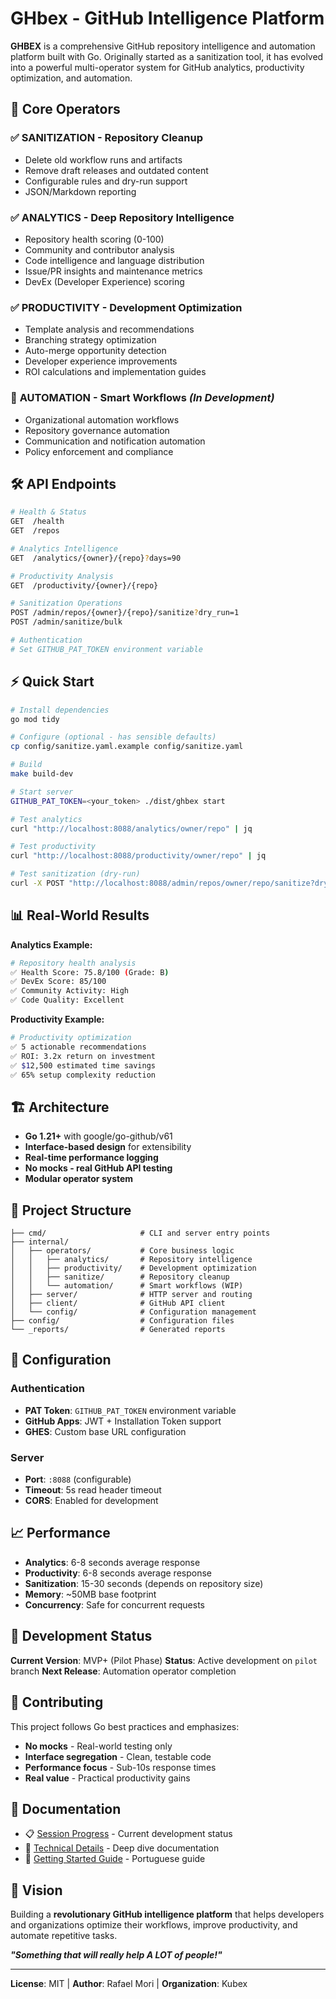# GHbex - GitHub Intelligence Platform

**GHBEX** is a comprehensive GitHub repository intelligence and automation platform built with Go. Originally started as a sanitization tool, it has evolved into a powerful multi-operator system for GitHub analytics, productivity optimization, and automation.

## 🚀 **Core Operators**

### ✅ **SANITIZATION** - Repository Cleanup

- Delete old workflow runs and artifacts
- Remove draft releases and outdated content
- Configurable rules and dry-run support
- JSON/Markdown reporting

### ✅ **ANALYTICS** - Deep Repository Intelligence

- Repository health scoring (0-100)
- Community and contributor analysis
- Code intelligence and language distribution
- Issue/PR insights and maintenance metrics
- DevEx (Developer Experience) scoring

### ✅ **PRODUCTIVITY** - Development Optimization

- Template analysis and recommendations
- Branching strategy optimization
- Auto-merge opportunity detection
- Developer experience improvements
- ROI calculations and implementation guides

### 🔄 **AUTOMATION** - Smart Workflows *(In Development)*

- Organizational automation workflows
- Repository governance automation
- Communication and notification automation
- Policy enforcement and compliance

## 🛠 **API Endpoints**

```bash
# Health & Status
GET  /health
GET  /repos

# Analytics Intelligence
GET  /analytics/{owner}/{repo}?days=90

# Productivity Analysis
GET  /productivity/{owner}/{repo}

# Sanitization Operations
POST /admin/repos/{owner}/{repo}/sanitize?dry_run=1
POST /admin/sanitize/bulk

# Authentication
# Set GITHUB_PAT_TOKEN environment variable
```

## ⚡ **Quick Start**

```bash
# Install dependencies
go mod tidy

# Configure (optional - has sensible defaults)
cp config/sanitize.yaml.example config/sanitize.yaml

# Build
make build-dev

# Start server
GITHUB_PAT_TOKEN=<your_token> ./dist/ghbex start

# Test analytics
curl "http://localhost:8088/analytics/owner/repo" | jq

# Test productivity
curl "http://localhost:8088/productivity/owner/repo" | jq

# Test sanitization (dry-run)
curl -X POST "http://localhost:8088/admin/repos/owner/repo/sanitize?dry_run=1" | jq
```

## 📊 **Real-World Results**

**Analytics Example:**

```bash
# Repository health analysis
✅ Health Score: 75.8/100 (Grade: B)
✅ DevEx Score: 85/100
✅ Community Activity: High
✅ Code Quality: Excellent
```

**Productivity Example:**

```bash
# Productivity optimization
✅ 5 actionable recommendations
✅ ROI: 3.2x return on investment
✅ $12,500 estimated time savings
✅ 65% setup complexity reduction
```

## 🏗 **Architecture**

- **Go 1.21+** with google/go-github/v61
- **Interface-based design** for extensibility
- **Real-time performance logging**
- **No mocks - real GitHub API testing**
- **Modular operator system**

## 📁 **Project Structure**

```plaintext
├── cmd/                     # CLI and server entry points
├── internal/
│   ├── operators/           # Core business logic
│   │   ├── analytics/       # Repository intelligence
│   │   ├── productivity/    # Development optimization
│   │   ├── sanitize/        # Repository cleanup
│   │   └── automation/      # Smart workflows (WIP)
│   ├── server/              # HTTP server and routing
│   ├── client/              # GitHub API client
│   └── config/              # Configuration management
├── config/                  # Configuration files
└── _reports/                # Generated reports
```

## 🔧 **Configuration**

### Authentication

- **PAT Token**: `GITHUB_PAT_TOKEN` environment variable
- **GitHub Apps**: JWT + Installation Token support
- **GHES**: Custom base URL configuration

### Server

- **Port**: `:8088` (configurable)
- **Timeout**: 5s read header timeout
- **CORS**: Enabled for development

## 📈 **Performance**

- **Analytics**: 6-8 seconds average response
- **Productivity**: 6-8 seconds average response
- **Sanitization**: 15-30 seconds (depends on repository size)
- **Memory**: ~50MB base footprint
- **Concurrency**: Safe for concurrent requests

## 🎯 **Development Status**

**Current Version**: MVP+ (Pilot Phase)
**Status**: Active development on `pilot` branch
**Next Release**: Automation operator completion

## 🤝 **Contributing**

This project follows Go best practices and emphasizes:

- **No mocks** - Real-world testing only
- **Interface segregation** - Clean, testable code
- **Performance focus** - Sub-10s response times
- **Real value** - Practical productivity gains

## 📝 **Documentation**

- 📋 [Session Progress](./SESSION_PROGRESS.md) - Current development status
- 🔧 [Technical Details](./docs/) - Deep dive documentation
- 🚀 [Getting Started Guide](./docs/README.pt-BR.md) - Portuguese guide

## 🌟 **Vision**

Building a **revolutionary GitHub intelligence platform** that helps developers and organizations optimize their workflows, improve productivity, and automate repetitive tasks.

***"Something that will really help A LOT of people!"***

---

**License**: MIT | **Author**: Rafael Mori | **Organization**: Kubex
